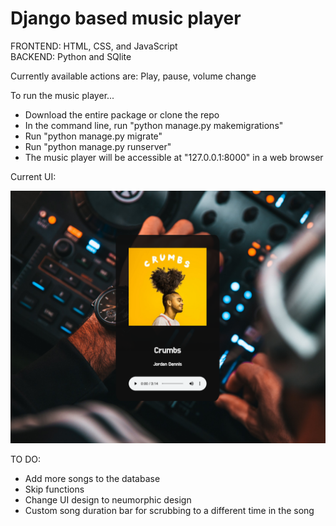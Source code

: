<h1>Django based music player</h1>

FRONTEND: HTML, CSS, and JavaScript </br>
BACKEND: Python and SQlite

Currently available actions are: Play, pause, volume change

To run the music player...
- Download the entire package or clone the repo
- In the command line, run "python manage.py makemigrations"
- Run "python manage.py migrate"
- Run "python manage.py runserver"
- The music player will be accessible at "127.0.0.1:8000" in a web browser

Current UI:

![UI image](Norae.jpg)


TO DO:

- Add more songs to the database
- Skip functions
- Change UI design to neumorphic design
- Custom song duration bar for scrubbing to a different time in the song
